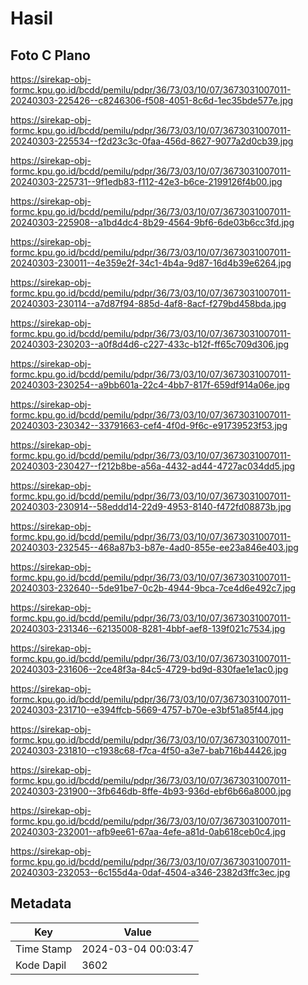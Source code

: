 # Hasil

## Foto C Plano

https://sirekap-obj-formc.kpu.go.id/bcdd/pemilu/pdpr/36/73/03/10/07/3673031007011-20240303-225426--c8246306-f508-4051-8c6d-1ec35bde577e.jpg

https://sirekap-obj-formc.kpu.go.id/bcdd/pemilu/pdpr/36/73/03/10/07/3673031007011-20240303-225534--f2d23c3c-0faa-456d-8627-9077a2d0cb39.jpg

https://sirekap-obj-formc.kpu.go.id/bcdd/pemilu/pdpr/36/73/03/10/07/3673031007011-20240303-225731--9f1edb83-f112-42e3-b6ce-2199126f4b00.jpg

https://sirekap-obj-formc.kpu.go.id/bcdd/pemilu/pdpr/36/73/03/10/07/3673031007011-20240303-225908--a1bd4dc4-8b29-4564-9bf6-6de03b6cc3fd.jpg

https://sirekap-obj-formc.kpu.go.id/bcdd/pemilu/pdpr/36/73/03/10/07/3673031007011-20240303-230011--4e359e2f-34c1-4b4a-9d87-16d4b39e6264.jpg

https://sirekap-obj-formc.kpu.go.id/bcdd/pemilu/pdpr/36/73/03/10/07/3673031007011-20240303-230114--a7d87f94-885d-4af8-8acf-f279bd458bda.jpg

https://sirekap-obj-formc.kpu.go.id/bcdd/pemilu/pdpr/36/73/03/10/07/3673031007011-20240303-230203--a0f8d4d6-c227-433c-b12f-ff65c709d306.jpg

https://sirekap-obj-formc.kpu.go.id/bcdd/pemilu/pdpr/36/73/03/10/07/3673031007011-20240303-230254--a9bb601a-22c4-4bb7-817f-659df914a06e.jpg

https://sirekap-obj-formc.kpu.go.id/bcdd/pemilu/pdpr/36/73/03/10/07/3673031007011-20240303-230342--33791663-cef4-4f0d-9f6c-e91739523f53.jpg

https://sirekap-obj-formc.kpu.go.id/bcdd/pemilu/pdpr/36/73/03/10/07/3673031007011-20240303-230427--f212b8be-a56a-4432-ad44-4727ac034dd5.jpg

https://sirekap-obj-formc.kpu.go.id/bcdd/pemilu/pdpr/36/73/03/10/07/3673031007011-20240303-230914--58eddd14-22d9-4953-8140-f472fd08873b.jpg

https://sirekap-obj-formc.kpu.go.id/bcdd/pemilu/pdpr/36/73/03/10/07/3673031007011-20240303-232545--468a87b3-b87e-4ad0-855e-ee23a846e403.jpg

https://sirekap-obj-formc.kpu.go.id/bcdd/pemilu/pdpr/36/73/03/10/07/3673031007011-20240303-232640--5de91be7-0c2b-4944-9bca-7ce4d6e492c7.jpg

https://sirekap-obj-formc.kpu.go.id/bcdd/pemilu/pdpr/36/73/03/10/07/3673031007011-20240303-231346--62135008-8281-4bbf-aef8-139f021c7534.jpg

https://sirekap-obj-formc.kpu.go.id/bcdd/pemilu/pdpr/36/73/03/10/07/3673031007011-20240303-231606--2ce48f3a-84c5-4729-bd9d-830fae1e1ac0.jpg

https://sirekap-obj-formc.kpu.go.id/bcdd/pemilu/pdpr/36/73/03/10/07/3673031007011-20240303-231710--e394ffcb-5669-4757-b70e-e3bf51a85f44.jpg

https://sirekap-obj-formc.kpu.go.id/bcdd/pemilu/pdpr/36/73/03/10/07/3673031007011-20240303-231810--c1938c68-f7ca-4f50-a3e7-bab716b44426.jpg

https://sirekap-obj-formc.kpu.go.id/bcdd/pemilu/pdpr/36/73/03/10/07/3673031007011-20240303-231900--3fb646db-8ffe-4b93-936d-ebf6b66a8000.jpg

https://sirekap-obj-formc.kpu.go.id/bcdd/pemilu/pdpr/36/73/03/10/07/3673031007011-20240303-232001--afb9ee61-67aa-4efe-a81d-0ab618ceb0c4.jpg

https://sirekap-obj-formc.kpu.go.id/bcdd/pemilu/pdpr/36/73/03/10/07/3673031007011-20240303-232053--6c155d4a-0daf-4504-a346-2382d3ffc3ec.jpg


## Metadata

| Key        | Value               |
| ---------- | ------------------- |
| Time Stamp | 2024-03-04 00:03:47 |
| Kode Dapil | 3602                |



